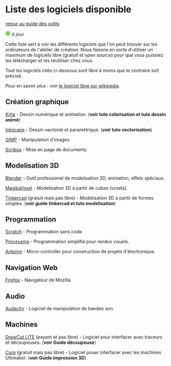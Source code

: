 # Liste des logiciels disponible

[retour au guide des outils](../outils.md)

![--état de l'écriture--](../imgplaceholder/balise_verte.png) *à jour*



Cette  liste sert à voir les différents logiciels que l'on peut trouver sur  les ordinateurs de l'atelier de création. Nous faisons en sorte  d'utiliser un maximum de logiciels libre (gratuit et open source) pour  que vous puissiez les télécharger et les réutiliser chez vous.

Tout les logiciels cités ci-dessous sont libre à moins que le contraire soit précisé.

Pour en savoir plus : voir [le logiciel libre sur wikipedia](https://fr.wikipedia.org/wiki/Logiciel_libre).



## Création graphique

[Krita](https://krita.org/fr/) - Dessin numérique et animation. (**voir tuto colorisation et tuto dessin animé**)

[Inkscape](https://inkscape.org/fr/) - Dessin vectoriel et paramétrique. (**voir tuto vectorisation**)

[GIMP](https://www.gimp.org/fr/) - Manipulation d'images.

[Scribus](https://scribus.fr/) - Mise en page de documents.



## Modelisation 3D

[Blender](https://www.blender.org/) - Outil professionel de modelisation 3D, animation, effets spéciaux.

[MagikaVoxel](https://ephtracy.github.io/) - Modelisation 3D à partir de cubes (voxels).

[Tinkercad](https://www.tinkercad.com/) (gratuit mais pas libre) - Modelisation 3D à partir de formes simples. (**voir guide tinkercad et tuto modelisation**)



## Programmation

[Scratch](https://scratch.mit.edu/) - Programmation sans code.

[Processing](https://processing.org/) - Programmation simplifié pour rendus visuels.

[Arduino](https://www.arduino.cc/) - Micro-controller pour construction de projets d'électronique.



## Navigation Web

[Firefox](https://www.mozilla.org/fr/firefox/) - Navigateur de Mozilla



## Audio

[Audacity](https://audacity.fr/) - Logiciel de manipulation de bandes son.



## Machines

[DrawCut LITE](https://www.draw-cut.com/) (payant et pas libre) - Logiciel pour interfacer avec traceurs et découpeuses. (**voir Guide découpeuse**)

[Cura](https://ultimaker.com/en/products/ultimaker-cura-software) (gratuit mais pas libre) - Logiciel pouer interfacer avec les machines Ultimaker. (**voir Guide impression 3D**)
